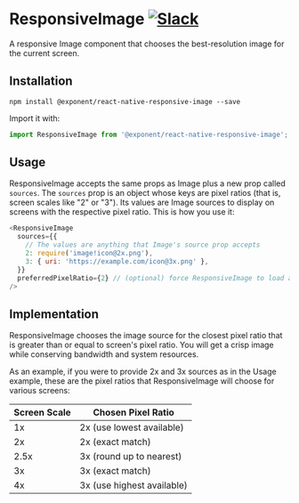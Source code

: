 # ResponsiveImage [![Slack](http://slack.exponentjs.com/badge.svg)](http://slack.exponentjs.com)
A responsive Image component that chooses the best-resolution image for the current screen.

## Installation

```
npm install @exponent/react-native-responsive-image --save
```

Import it with:

```js
import ResponsiveImage from '@exponent/react-native-responsive-image';
```

## Usage

ResponsiveImage accepts the same props as Image plus a new prop called `sources`. The `sources` prop is an object whose keys are pixel ratios (that is, screen scales like "2" or "3"). Its values are Image sources to display on screens with the respective pixel ratio. This is how you use it:

```js
<ResponsiveImage
  sources={{
    // The values are anything that Image's source prop accepts
    2: require('image!icon@2x.png'),
    3: { uri: 'https://example.com/icon@3x.png' },
  }}
  preferredPixelRatio={2} // (optional) force ResponsiveImage to load a specified pixel ratio
/>
```

## Implementation

ResponsiveImage chooses the image source for the closest pixel ratio that is greater than or equal to screen's pixel ratio. You will get a crisp image while conserving bandwidth and system resources.

As an example, if you were to provide 2x and 3x sources as in the Usage example, these are the pixel ratios that ResponsiveImage will choose for various screens:

Screen Scale  | Chosen Pixel Ratio
------------- | --------------------------
1x            | 2x (use lowest available)
2x            | 2x (exact match)
2.5x          | 3x (round up to nearest)
3x            | 3x (exact match)
4x            | 3x (use highest available)
